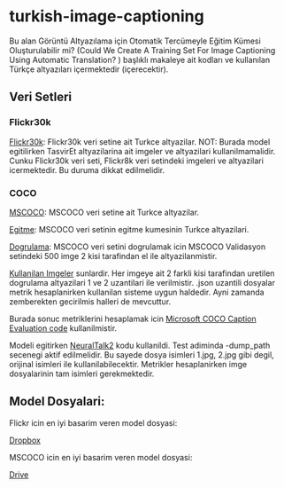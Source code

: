 # turkish-image-captioning

Bu alan Görüntü Altyazılama  için Otomatik Tercümeyle Eğitim Kümesi Oluşturulabilir mi? (Could We Create A Training Set For Image Captioning Using Automatic Translation? ) başlıklı makaleye ait kodları ve kullanılan Türkçe altyazıları içermektedir (içerecektir). 

## Veri Setleri

### Flickr30k

[Flickr30k](Flickr30k/train): Flickr30k veri setine ait Turkce altyazilar. 
NOT: Burada model egitilirken TasvirEt altyazilarina ait imgeler ve altyazilari kullanilmamalidir. Cunku Flickr30k veri seti, Flickr8k veri setindeki imgeleri ve altyazilari icermektedir. Bu duruma dikkat edilmelidir.  

### COCO

[MSCOCO](MSCOCO): MSCOCO veri setine ait Turkce altyazilar. 

[Egitme](MSCOCO/train): MSCOCO veri setinin egitme kumesinin Turkce altyazilari. 

[Dogrulama](MSCOCO/val): MSCOCO veri setini dogrulamak icin MSCOCO Validasyon setindeki 500 imge 2 kisi tarafindan el ile altyazilanmistir. 

[Kullanilan Imgeler](MSCOCO/val/val_file_names.txt) sunlardir. Her imgeye ait 2 farkli kisi tarafindan uretilen dogrulama altyazilari 1 ve 2 uzantilari ile verilmistir. .json uzantili dosyalar metrik hesaplanirken kullanilan sisteme uygun haldedir. Ayni zamanda zemberekten gecirilmis halleri de mevcuttur.

Burada sonuc metriklerini hesaplamak icin [Microsoft COCO Caption Evaluation code](https://github.com/tylin/coco-caption) kullanilmistir.

Modeli egitirken [NeuralTalk2](https://github.com/karpathy/neuraltalk2) kodu kullanildi. Test adiminda -dump_path secenegi aktif edilmelidir. Bu sayede dosya isimleri 1.jpg, 2.jpg gibi degil, orijinal isimleri ile kullanilabilecektir. Metrikler hesaplanirken imge dosyalarinin tam isimleri gerekmektedir.


## Model Dosyalari: 

Flickr icin en iyi basarim veren model dosyasi:

[Dropbox](https://www.dropbox.com/s/8xrwwjixhnm9s0l/model_flickr30k_tr.t7?dl=0)

MSCOCO icin en iyi basarim veren model dosyasi:

[Drive](https://drive.google.com/file/d/1K8ZpvS09PQCfrmOoLzjiJTRDMoEUT7jD/view?usp=sharing)
